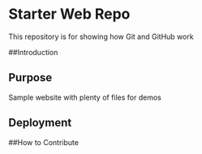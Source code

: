 # Starter Web Repo

This repository is for showing how Git and GitHub work

##Introduction

## Purpose

Sample website with plenty of files for demos

## Deployment

##How to Contribute